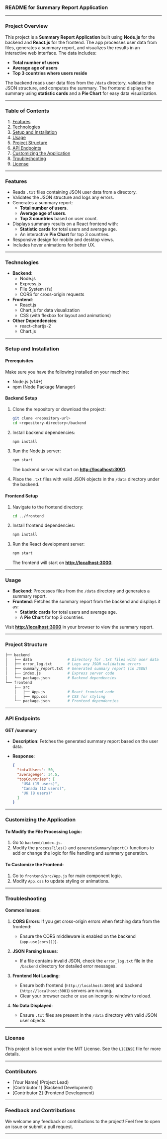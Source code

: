 
### **README for Summary Report Application**

---

### **Project Overview**

This project is a **Summary Report Application** built using **Node.js** for the backend and **React.js** for the frontend. The app processes user data from files, generates a summary report, and visualizes the results in an interactive web interface. The data includes:

- **Total number of users**
- **Average age of users**
- **Top 3 countries where users reside**

The backend reads user data files from the `/data` directory, validates the JSON structure, and computes the summary. The frontend displays the summary using **statistic cards** and a **Pie Chart** for easy data visualization.

---

### **Table of Contents**

1. [Features](#features)
2. [Technologies](#technologies)
3. [Setup and Installation](#setup-and-installation)
4. [Usage](#usage)
5. [Project Structure](#project-structure)
6. [API Endpoints](#api-endpoints)
7. [Customizing the Application](#customizing-the-application)
8. [Troubleshooting](#troubleshooting)
9. [License](#license)

---

### **Features**

- Reads `.txt` files containing JSON user data from a directory.
- Validates the JSON structure and logs any errors.
- Generates a summary report:
  - **Total number of users**.
  - **Average age of users**.
  - **Top 3 countries** based on user count.
- Displays summary results on a React frontend with:
  - **Statistic cards** for total users and average age.
  - An interactive **Pie Chart** for top 3 countries.
- Responsive design for mobile and desktop views.
- Includes hover animations for better UX.

---

### **Technologies**

- **Backend**:
  - Node.js
  - Express.js
  - File System (`fs`)
  - CORS for cross-origin requests
- **Frontend**:
  - React.js
  - Chart.js for data visualization
  - CSS (with flexbox for layout and animations)
- **Other Dependencies**:
  - react-chartjs-2
  - Chart.js

---

### **Setup and Installation**

#### **Prerequisites**

Make sure you have the following installed on your machine:

- Node.js (v14+)
- npm (Node Package Manager)
  
#### **Backend Setup**

1. Clone the repository or download the project:

    ```bash
    git clone <repository-url>
    cd <repository-directory>/backend
    ```

2. Install backend dependencies:

    ```bash
    npm install
    ```

3. Run the Node.js server:

    ```bash
    npm start
    ```

   The backend server will start on **<http://localhost:3001>**.

4. Place the `.txt` files with valid JSON objects in the `/data` directory under the backend.

#### **Frontend Setup**

1. Navigate to the frontend directory:

    ```bash
    cd ../frontend
    ```

2. Install frontend dependencies:

    ```bash
    npm install
    ```

3. Run the React development server:

    ```bash
    npm start
    ```

   The frontend will start on **<http://localhost:3000>**.

---

### **Usage**

- **Backend**: Processes files from the `/data` directory and generates a summary report.
- **Frontend**: Fetches the summary report from the backend and displays it as:
  - **Statistic cards** for total users and average age.
  - A **Pie Chart** for top 3 countries.
  
Visit **<http://localhost:3000>** in your browser to view the summary report.

---

### **Project Structure**

```bash
├── backend
│   ├── data                # Directory for .txt files with user data
│   ├── error_log.txt       # Logs any JSON validation errors
│   ├── summary_report.txt  # Generated summary report (in JSON)
│   ├── index.js            # Express server code
│   └── package.json        # Backend dependencies
└── frontend
    ├── src
    │   ├── App.js          # React frontend code
    │   ├── App.css         # CSS for styling
    └── package.json        # Frontend dependencies
```

---

### **API Endpoints**

#### **GET /summary**

- **Description**: Fetches the generated summary report based on the user data.
- **Response**:

  ```json
  {
    "totalUsers": 50,
    "averageAge": 34.5,
    "topCountries": [
      "USA (15 users)",
      "Canada (12 users)",
      "UK (8 users)"
    ]
  }
  ```

---

### **Customizing the Application**

#### **To Modify the File Processing Logic:**

1. Go to `backend/index.js`.
2. Modify the `processFiles()` and `generateSummaryReport()` functions to add or change the logic for file handling and summary generation.

#### **To Customize the Frontend:**

1. Go to `frontend/src/App.js` for main component logic.
2. Modify `App.css` to update styling or animations.

---

### **Troubleshooting**

#### **Common Issues:**

1. **CORS Errors**:
   If you get cross-origin errors when fetching data from the frontend:
   - Ensure the CORS middleware is enabled on the backend (`app.use(cors())`).

2. **JSON Parsing Issues**:
   - If a file contains invalid JSON, check the `error_log.txt` file in the `/backend` directory for detailed error messages.

3. **Frontend Not Loading**:
   - Ensure both frontend (`http://localhost:3000`) and backend (`http://localhost:3001`) servers are running.
   - Clear your browser cache or use an incognito window to reload.

4. **No Data Displayed**:
   - Ensure `.txt` files are present in the `/data` directory with valid JSON user objects.

---

### **License**

This project is licensed under the MIT License. See the `LICENSE` file for more details.

---

### **Contributors**

- [Your Name] (Project Lead)
- [Contributor 1] (Backend Development)
- [Contributor 2] (Frontend Development)

---

### **Feedback and Contributions**

We welcome any feedback or contributions to the project! Feel free to open an issue or submit a pull request.

---
